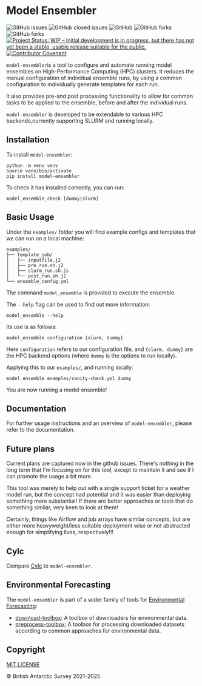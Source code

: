 # Model Ensembler
![GitHub issues](https://img.shields.io/github/issues/environmental-forecasting/model-ensembler?style=plastic)
![GitHub closed issues](https://img.shields.io/github/issues-closed/environmental-forecasting/model-ensembler?style=plastic)
![GitHub](https://img.shields.io/github/license/environmental-forecasting/model-ensembler)
![GitHub forks](https://img.shields.io/github/forks/environmental-forecasting/model-ensembler?style=social)
![GitHub forks](https://img.shields.io/github/stars/environmental-forecasting/model-ensembler?style=social)
[![Project Status: WIP – Initial development is in progress, but there has not yet been a stable, usable release suitable for the public.](https://www.repostatus.org/badges/latest/wip.svg)](https://www.repostatus.org/#wip)
[![Contributor Covenant](https://img.shields.io/badge/Contributor%20Covenant-2.1-4baaaa.svg)](CODE_OF_CONDUCT.md)

`model-ensembler`is a tool to configure and automate running model ensembles on High-Performance Computing (HPC) clusters.
It reduces the manual configuration of individual ensemble runs, by using a common configuration to individually generate templates
for each run.

It also provides pre-and post processing functionality to allow for common tasks to be applied to the ensemble, before
and after the individual runs. 

`model-ensembler` is developed to be extendable to various HPC backends,currently supporting SLURM and running locally. 

## Installation
To install `model-ensembler`:
```
python -m venv venv
source venv/bin/activate
pip install model-ensembler
```

To check it has installed correctly, you can run:
```
model_ensemble_check [dummy|slurm]
```

## Basic Usage
Under the `examples/` folder you will find example configs and templates that we can run on a local machine:

```shell
examples/
├── template_job/
│   ├── inputfile.j2
│   ├── pre_run.sh.j2
│   ├── slurm_run.sh.js
│   └── post_run.sh.j2
└── ensemble_config.yml
```

The command `model_ensemble` is provided to execute the ensemble.

The `--help` flag can be used to find out more information:

```shell
model_ensemble --help
```
Its use is as follows:

```shell
model_ensemble configuration {slurm, dummy}
```

Here `configuration` refers to our configuration file, and `{slurm, dummy}`
are the HPC backend options (where `dummy` is the options to run locally). 

Applying this to our `examples/`, and running locally:

```shell
model_ensemble examples/sanity-check.yml dummy
```

You are now running a model ensemble!

## Documentation
For further usage instructions and an overview of `model-ensembler`, please refer to the documentation.

## Future plans
Current plans are captured now in the github issues. There's nothing in the 
long term that I'm focusing on for this tool, except to maintain it and see 
if I can promote the usage a bit more. 

This tool was merely to help out with a single support ticket for a weather 
model run, but the concept had potential and it was easier than deploying 
something more substantial! If there are better approaches or tools that do 
something similar, very keen to look at them! 

Certainly, things like Airflow and job arrays have similar concepts, but are 
either more heavyweight/less suitable deployment wise or not abstracted enough 
for simplifying lives, respectively!!!

## Cylc

Compare [Cylc](https://cylc.github.io/) to `model-ensembler`. 

## Environmental Forecasting
The `model-ensembler` is part of a wider family of tools for [Environmental Forecasting](https://github.com/environmental-forecasting):

* [download-toolbox](https://github.com/environmental-forecasting/download-toolbox): A toolbox of downloaders for environmental data.
* [preprocess-toolbox](https://github.com/environmental-forecasting/preprocess-toolbox): A toolbox for processing downloaded datasets according to common approaches for environmental data.

## Copyright
[MIT LICENSE](LICENSE)

&copy; British Antarctic Survey 2021-2025


